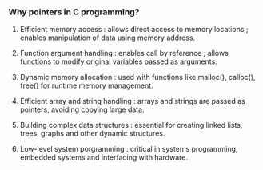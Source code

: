### Why pointers in C programming?

1. Efficient memory access : allows direct access to memory locations ; enables manipulation of data using memory address.

2. Function argument handling : enables call by reference ; allows functions to modify original variables passed as arguments.

3. Dynamic memory allocation : used with functions like malloc(), calloc(), free() for runtime memory management.

4. Efficient array and string handling : arrays and strings are passed as pointers, avoiding copying large data.

5. Building complex data structures : essential for creating linked lists, trees, graphs and other dynamic structures.

6. Low-level system porgramming : critical in systems programming, embedded systems and interfacing with hardware.